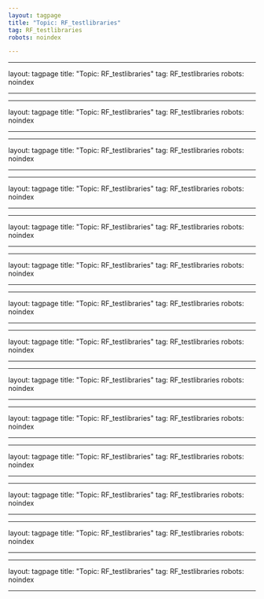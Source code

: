 ```yaml
---
layout: tagpage
title: "Topic: RF_testlibraries"
tag: RF_testlibraries
robots: noindex

---
```

---
layout: tagpage
title: "Topic: RF_testlibraries"
tag: RF_testlibraries
robots: noindex

---
---
layout: tagpage
title: "Topic: RF_testlibraries"
tag: RF_testlibraries
robots: noindex

---
---
layout: tagpage
title: "Topic: RF_testlibraries"
tag: RF_testlibraries
robots: noindex

---
---
layout: tagpage
title: "Topic: RF_testlibraries"
tag: RF_testlibraries
robots: noindex

---
---
layout: tagpage
title: "Topic: RF_testlibraries"
tag: RF_testlibraries
robots: noindex

---
---
layout: tagpage
title: "Topic: RF_testlibraries"
tag: RF_testlibraries
robots: noindex

---
---
layout: tagpage
title: "Topic: RF_testlibraries"
tag: RF_testlibraries
robots: noindex

---
---
layout: tagpage
title: "Topic: RF_testlibraries"
tag: RF_testlibraries
robots: noindex

---
---
layout: tagpage
title: "Topic: RF_testlibraries"
tag: RF_testlibraries
robots: noindex

---
---
layout: tagpage
title: "Topic: RF_testlibraries"
tag: RF_testlibraries
robots: noindex

---
---
layout: tagpage
title: "Topic: RF_testlibraries"
tag: RF_testlibraries
robots: noindex

---
---
layout: tagpage
title: "Topic: RF_testlibraries"
tag: RF_testlibraries
robots: noindex

---
---
layout: tagpage
title: "Topic: RF_testlibraries"
tag: RF_testlibraries
robots: noindex

---
---
layout: tagpage
title: "Topic: RF_testlibraries"
tag: RF_testlibraries
robots: noindex

---
